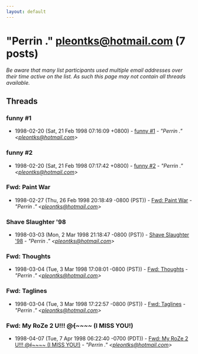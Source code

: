```yaml
---
layout: default
---
```


# "Perrin ." <pleontks@hotmail.com> (7 posts)

_Be aware that many list participants used multiple email addresses over their time active on the list. As such this page may not contain all threads available._

## Threads

### funny #1
+ 1998-02-20 (Sat, 21 Feb 1998 07:16:09 +0800) - [funny #1](/archive/1998/02/5f5a4c514ab3601532897a3300e171de03b0533022fb1ef415b29777a6852505) - _"Perrin ." \<pleontks@hotmail.com\>_

### funny #2
+ 1998-02-20 (Sat, 21 Feb 1998 07:17:42 +0800) - [funny #2](/archive/1998/02/51c328dc97d087bdd268f71982ff03013d208d2c23b26ca4411e5ddf0fe7ce9d) - _"Perrin ." \<pleontks@hotmail.com\>_

### Fwd: Paint War
+ 1998-02-27 (Thu, 26 Feb 1998 20:18:49 -0800 (PST)) - [Fwd: Paint War](/archive/1998/02/ff0411d173557358c4fd5343c0fece3d238c1711e5e94c294b0c25986fd4ce51) - _"Perrin ." \<pleontks@hotmail.com\>_

### Shave Slaughter '98
+ 1998-03-03 (Mon, 2 Mar 1998 21:18:47 -0800 (PST)) - [Shave Slaughter '98](/archive/1998/03/6fae213c5de8a5ccc428c713ef72178b83e520dd0122ef476f8e52834f809a7e) - _"Perrin ." \<pleontks@hotmail.com\>_

### Fwd: Thoughts
+ 1998-03-04 (Tue, 3 Mar 1998 17:08:01 -0800 (PST)) - [Fwd: Thoughts](/archive/1998/03/b549dac348e97f79e9638882b19cbf8b94829cb33790c87d2eba423f057b7095) - _"Perrin ." \<pleontks@hotmail.com\>_

### Fwd: Taglines
+ 1998-03-04 (Tue, 3 Mar 1998 17:22:57 -0800 (PST)) - [Fwd: Taglines](/archive/1998/03/89cdf96650477fffcb83b9755ad62dc8bd63f58f85dd8ca6b7021f55b295c826) - _"Perrin ." \<pleontks@hotmail.com\>_

### Fwd: My RoZe 2 U!!! @~~~~~~{~~~~~~~~~~ (I MISS YOU!)
+ 1998-04-07 (Tue, 7 Apr 1998 06:22:40 -0700 (PDT)) - [Fwd: My RoZe 2 U!!! @~~~~~~{~~~~~~~~~~ (I MISS YOU!)](/archive/1998/04/3ffa3b0692c816cd6a42044ab6915866348678a762fb04baa3d1fc808a13a7ef) - _"Perrin ." \<pleontks@hotmail.com\>_

